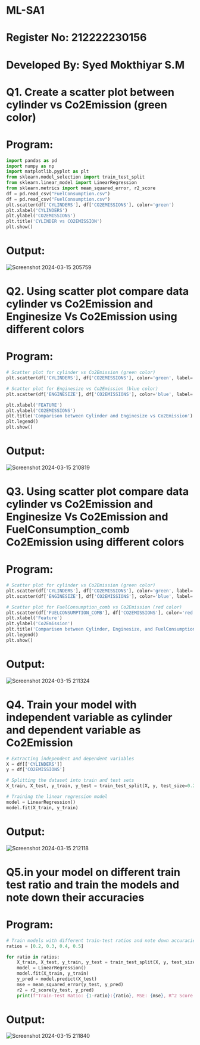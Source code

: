   # ML-SA1
# Register No: 212222230156
# Developed By: Syed Mokthiyar S.M

# Q1. Create a scatter plot between cylinder vs Co2Emission (green color)
# Program:
```python
import pandas as pd
import numpy as np
import matplotlib.pyplot as plt
from sklearn.model_selection import train_test_split
from sklearn.linear_model import LinearRegression
from sklearn.metrics import mean_squared_error, r2_score
df = pd.read_csv("FuelConsumption.csv")
df = pd.read_csv("FuelConsumption.csv")
plt.scatter(df['CYLINDERS'], df['CO2EMISSIONS'], color='green')
plt.xlabel('CYLINDERS')
plt.ylabel('CO2EMISSIONS')
plt.title('CYLINDER vs CO2EMISSION')
plt.show()
```
# Output:
![Screenshot 2024-03-15 205759](https://github.com/syedmokthiyar/ML-SA1/assets/118787294/263a738c-99ad-4ec3-a56a-55c67e4a83e7)

# Q2. Using scatter plot compare data cylinder vs Co2Emission and Enginesize Vs Co2Emission using different colors
# Program:
```python
# Scatter plot for cylinder vs Co2Emission (green color)
plt.scatter(df['CYLINDERS'], df['CO2EMISSIONS'], color='green', label='CYLINDERS vs CO2EMISSIONS')

# Scatter plot for Enginesize vs Co2Emission (blue color)
plt.scatter(df['ENGINESIZE'], df['CO2EMISSIONS'], color='blue', label='ENGINESIZE vs CO2EMISSIONS')

plt.xlabel('FEATURE')
plt.ylabel('CO2EMISSIONS')
plt.title('Comparison between Cylinder and Enginesize vs Co2Emission')
plt.legend()
plt.show()
```
# Output:
![Screenshot 2024-03-15 210819](https://github.com/syedmokthiyar/ML-SA1/assets/118787294/f44b64d0-5ad9-4a44-8ad6-50fc9616f41f)

# Q3. Using scatter plot compare data   cylinder vs Co2Emission and Enginesize Vs Co2Emission and FuelConsumption_comb Co2Emission using different colors
# Program:
```python
# Scatter plot for cylinder vs Co2Emission (green color)
plt.scatter(df['CYLINDERS'], df['CO2EMISSIONS'], color='green', label='Cylinder vs Co2Emission')
plt.scatter(df['ENGINESIZE'], df['CO2EMISSIONS'], color='blue', label='Enginesize vs Co2Emission')

# Scatter plot for FuelConsumption_comb vs Co2Emission (red color)
plt.scatter(df['FUELCONSUMPTION_COMB'], df['CO2EMISSIONS'], color='red', label='FuelConsumption_comb vs Co2Emission')
plt.xlabel('Feature')
plt.ylabel('Co2Emission')
plt.title('Comparison between Cylinder, Enginesize, and FuelConsumption_comb vs Co2Emission')
plt.legend()
plt.show()
```
# Output:
![Screenshot 2024-03-15 211324](https://github.com/syedmokthiyar/ML-SA1/assets/118787294/4839f064-b6eb-41db-b0cf-1c7d48554e3d)

# Q4. Train your model with independent variable as cylinder and dependent variable as Co2Emission
```python
# Extracting independent and dependent variables
X = df[['CYLINDERS']]
y = df['CO2EMISSIONS']

# Splitting the dataset into train and test sets
X_train, X_test, y_train, y_test = train_test_split(X, y, test_size=0.2, random_state=42)

# Training the linear regression model
model = LinearRegression()
model.fit(X_train, y_train)
```
# Output:
![Screenshot 2024-03-15 212118](https://github.com/syedmokthiyar/ML-SA1/assets/118787294/cadcbad5-f559-489d-b3e6-9cef65448174)


# Q5.in your model on different train test ratio and train the models and note down their accuracies
# Program:
```python
# Train models with different train-test ratios and note down accuracies
ratios = [0.2, 0.3, 0.4, 0.5]

for ratio in ratios:
    X_train, X_test, y_train, y_test = train_test_split(X, y, test_size=ratio, random_state=42)
    model = LinearRegression()
    model.fit(X_train, y_train)
    y_pred = model.predict(X_test)
    mse = mean_squared_error(y_test, y_pred)
    r2 = r2_score(y_test, y_pred)
    print(f"Train-Test Ratio: {1-ratio}:{ratio}, MSE: {mse}, R^2 Score: {r2}")
```
# Output:
![Screenshot 2024-03-15 211840](https://github.com/syedmokthiyar/ML-SA1/assets/118787294/efc0c827-288f-4e87-bf3e-85ccb826debe)





